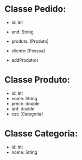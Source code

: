 # Classe Pedido:
+ id: Int
+ end: String
+ produto: [Produto]
+ cliente: [Pessoa]

+ addProduto()

# Classe Produto:
+ id: Int
+ nome: String
+ preco: double
+ qtd: double
+ cat: [Categoria]

# Classe Categoria:
+ id: Int
+ nome: String
